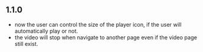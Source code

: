 ## 1.1.0

- now the user can control the size of the player icon, if the user will automatically play or not.
- the video will stop when navigate to another page even if the video page still exist.
